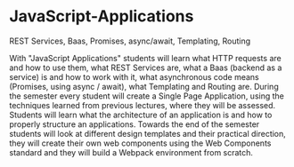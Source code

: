 # JavaScript-Applications
REST Services, Baas, Promises, async/await, Templating, Routing

With "JavaScript Applications" students will learn what HTTP requests are and how to use them, what REST Services are, what a Baas (backend as a service) is and how to work with it, what asynchronous code means (Promises, using async / await), what Templating and Routing are. During the semester every student will create a Single Page Application, using the techniques learned from previous lectures, where they will be assessed. Students will learn what the architecture of an application is and how to properly structure an applications. Towards the end of the semester students will look at different design templates and their practical direction, they will create their own web components using the Web Components standard and they will build a Webpack environment from scratch.
